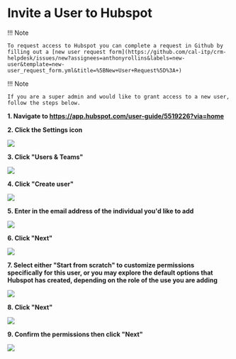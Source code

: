 # Invite a User to Hubspot

!!! Note

    To request access to Hubspot you can complete a request in Github by filling out a [new user request form](https://github.com/cal-itp/crm-helpdesk/issues/new?assignees=anthonyrollins&labels=new-user&template=new-user_request_form.yml&title=%5BNew+User+Request%5D%3A+)

!!! Note

    If you are a super admin and would like to grant access to a new user, follow the steps below.

**1. Navigate to <https://app.hubspot.com/user-guide/5519226?via=home>**

**2. Click the Settings icon**

![](https://image.scribehow-prod.com/zD1rFjo6cQGuV2319y5RYeptNMtX9rCz3_5j5io2WBA/zoom:0.3750837240455459/enlarge:true/crop:1493:840:nowe:1386:0/wm:0.8:nowe:394:0:0.17857142857142858/aHR0cHM6Ly9jb2xvbnktcmVjb3JkZXIuczMuYW1hem9uYXdzLmNvbS9maWxlcy8yMDIyLTEwLTEwLzE3YTExYThhLTI1ZjUtNDNkYy1hMDIyLWZjMjk0NmFlNTc1OS9hc2NyZWVuc2hvdC5qcGVn)

**3. Click "Users & Teams"**

![](https://image.scribehow-prod.com/mm9UHablkZwvFQ3JcBN50DfDvJ2t5kNSBJHtyEh_SDc/zoom:0.3750837240455459/enlarge:true/crop:1493:840:nowe:0:516/wm:0.8:nowe:53:132:0.17857142857142858/aHR0cHM6Ly9jb2xvbnktcmVjb3JkZXIuczMuYW1hem9uYXdzLmNvbS9maWxlcy8yMDIyLTEwLTEwLzAyMmVhMWY1LTg0YTgtNDc1NS05ZTJiLWE1ODljZDMyYTBkNC9hc2NyZWVuc2hvdC5qcGVn)

**4. Click "Create user"**

![](https://image.scribehow-prod.com/q-OEPW7ZsXHYvSmdo_jgian06dNqCNGEu_8zXTJ8aV4/zoom:0.3750837240455459/enlarge:true/crop:1493:840:nowe:1386:366/wm:0.8:nowe:440:132:0.17857142857142858/aHR0cHM6Ly9jb2xvbnktcmVjb3JkZXIuczMuYW1hem9uYXdzLmNvbS9maWxlcy8yMDIyLTEwLTEwL2EyODY4ZDRjLTk1MDAtNDQ3Mi05NWI3LThmYmRkZjM2MzliYS9hc2NyZWVuc2hvdC5qcGVn)

**5. Enter in the email address of the individual you'd like to add**

![](https://image.scribehow-prod.com/_1uhJy1NCAjCBW6RuMlrSAVLgmnmf6p38OiaauyG3n0/zoom:0.3750837240455459/enlarge:true/crop:1493:840:nowe:531:54/wm:0.8:nowe:255:132:0.17857142857142858/aHR0cHM6Ly9jb2xvbnktcmVjb3JkZXIuczMuYW1hem9uYXdzLmNvbS9maWxlcy8yMDIyLTEwLTEwL2ZhZWI1ZDBmLTNhMmItNDhmNi05OTg5LTNmNGZmZGU2ODlmMS9hc2NyZWVuc2hvdC5qcGVn)

**6. Click "Next"**

![](https://image.scribehow-prod.com/BeRaXDLdS9Rq5hH2lF3LmB9Xbvpk5pAfiPcb2WdUfpw/zoom:0.3750837240455459/enlarge:true/crop:1493:840:nowe:1386:596/wm:0.8:nowe:473:260:0.17857142857142858/aHR0cHM6Ly9jb2xvbnktcmVjb3JkZXIuczMuYW1hem9uYXdzLmNvbS9maWxlcy8yMDIyLTEwLTEwLzQxNjBiMWIxLTYwZjgtNGU5NS1hYWI3LWRlMzVmYzE3NTFiNi9hc2NyZWVuc2hvdC5qcGVn)

**7. Select either "Start from scratch" to customize permissions specifically for this user, or you may explore the default options that Hubspot has created, depending on the role of the use you are adding**

![](https://image.scribehow-prod.com/t0aGs96Vx45Q2JwQjKIVFSmP2wRVx059Ye_qyHnd2C4/zoom:0.3750837240455459/enlarge:true/crop:1493:840:nowe:899:354/wm:0.8:nowe:255:132:0.17857142857142858/aHR0cHM6Ly9jb2xvbnktcmVjb3JkZXIuczMuYW1hem9uYXdzLmNvbS9maWxlcy8yMDIyLTEwLTEwL2JkMjZhMmZmLTQzMDQtNDE3ZS05ODFhLWU4YmRkMzU1NjYzZC9hc2NyZWVuc2hvdC5qcGVn)

**8. Click "Next"**

![](https://image.scribehow-prod.com/uQG52DPtQXEC24Ch_BBjzpnFtNXGPruBmKtR7gmzeaw/zoom:0.3750837240455459/enlarge:true/crop:1493:840:nowe:1386:596/wm:0.8:nowe:472:262:0.17857142857142858/aHR0cHM6Ly9jb2xvbnktcmVjb3JkZXIuczMuYW1hem9uYXdzLmNvbS9maWxlcy8yMDIyLTEwLTEwLzZiMjMwMmY0LTg3MzktNDZkZC1hZDg0LTg4YWEwY2I4OTU1Mi9hc2NyZWVuc2hvdC5qcGVn)

**9. Confirm the permissions then click "Next"**

![](https://image.scribehow-prod.com/R4imXf93WHTE1E8XPF-bucvA9rff_JlPH_SbyGOLrXc/zoom:0.3750837240455459/enlarge:true/crop:1493:840:nowe:1386:596/wm:0.8:nowe:469:265:0.17857142857142858/aHR0cHM6Ly9jb2xvbnktcmVjb3JkZXIuczMuYW1hem9uYXdzLmNvbS9maWxlcy8yMDIyLTEwLTEwL2IxNjRmNjY2LTY0MzItNDgyOC1hNTYxLWUzMWM3MDY2MGQyYy9hc2NyZWVuc2hvdC5qcGVn)
